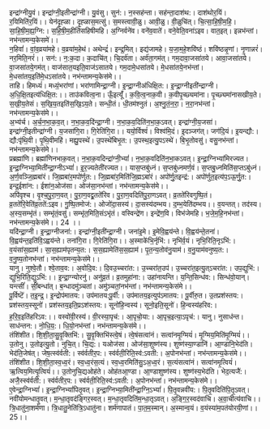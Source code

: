

  
इन्द्रा॑ग्नीयु॒वं। इन्द्रा॑ग्नी॒इतीन्द्रा॑ग्नी। यु॒वंसु। सुन॑:। न॒स्सह॑न्ता। सह॑न्ता॒दाश॑थ:। दाश॑थोर॒यिं। र॒यिमिति॑र॒यिं।। येन॑दृ॒ह्ळा। दृ॒ह्ळास॒मत्सु॑। स॒मस्त्वावी॒ळु। आवी॒ळु। वी॒ळुचि॑त्। चि॒त्सा॒हि॒षी॒म॒हि॒। सा॒हि॒षी॒म॒ह्य॒ग्नि:। स॒हि॒षी॒म॒हीति॑सहिषीमहि। अ॒ग्निर्वने॑व। वने॑व॒वाते॑। वने॒वेति॒वना॑ऽइव। वात॒इत्। इन्नभ॑न्तां। नभ॑न्तामन्य॒केसमे॑।।  
न॒हिवां॑। वां॒व॒व्रया॑महे। व॒व्रया॑म॒हेथ॑। अथेन्द्रं॑। इन्द्र॒मित्। इद्य॑जामहे। य॒जा॒म॒हे॒शवि॑ष्ठं। शवि॑ष्ठन्नृ॒णां। नृ॒णान्नरं॑। नर॒मिति॒नरं॑।। सन॑:। न॒:क॒दा। क॒दाचि॑त्। चि॒दर्व॑ता। अर्व॑ता॒गम॑त्। गम॒दावा॒जसा॑तये। आवा॒जसा॑तये। वा॒जसा॑तये॒गम॑त्। वाज॑सात॒यइति॒वाज॑ऽसातये। गम॒दामे॒धसा॑तये। मे॒धसा॑तये॒नभ॑न्तां। मे॒धसा॑तय॒इति॑मे॒धऽसा॑तये। नभ॑न्तामन्य॒केस॑मे।।  
ताहि। हिमध्यं॑। मध्यं॒भरा॑णां। भरा॑णामिन्द्रा॒ग्नी। इ॒न्द्रा॒ग्नीअ॑धिक्षि॒त:। इ॒न्द्रा॒ग्नीइती॑न्द्राग्नी। अ॒धि॒क्षि॒तइत्य॑धिक्षि॒त:।। ताउ॑कवित्व॒ना। ऊँ॒इत्यूँ॑। क॒वि॒त्व॒नाक॒वी। क॒वीपृ॒च्छ्यमा॑ना। पृ॒च्छ्यमा॑नासखीय॒ते। स॒खी॒य॒तेसं। स॒खि॒य॒तइति॑स॒खि॒ऽय॒ते। सन्धी॒तं। धी॒तम॑श्नुतं। अ॒श्नु॒तं॒न॒रा॒। न॒रा॒नभ॑न्तां। नभ॑न्तामन्य॒केस॑मे।।  
अ॒भ्य॑र्च। अ॒र्च॒न॒भा॒क॒व॒त्। न॒भा॒क॒व॒दि॑न्द्रा॒ग्नी। न॒भा॒क॒व॒दिति॑न॒भा॒क॒ऽवत्। इन्द्रा॑ग्नी॒य॒जसा॑। इन्द्रा॑ग्नी॒इतीन्द्रा॑ग्नी। य॒जसा॑गि॒रा। गि॒रेति॑गि॒रा।। ययो॒र्विश्वं॑। विश्व॑मि॒दं। इ॒दञ्जग॑त्। जग॑दि॒यं। इ॒यन्द्यौ:। द्यौ:पृ॑थि॒वी। पृ॒थि॒वीमहि॑। मह्यु॒पस्थे॑। उ॒पस्थे॑बिभृ॒त:। उ॒पस्थ॒इत्यु॒पऽस्थे॑। बि॒भृ॒तोवसु॑। वसु॒नभ॑न्तां। नभ॑न्तामन्य॒केस॑मे।।  
प्रब्रह्मा॑णि। ब्रह्मा॑णिनभाक॒वत्। न॒भा॒क॒वदिन्द्रा॑ग्नी॒भ्यां॑। न॒भा॒क॒वदिति॑न॒भा॒कऽवत्। इ॒न्द्रा॒ग्निभ्या॑मिरज्यत। इ॒न्द्रा॒ग्निभ्या॒मिती॑न्द्रा॒ग्नीऽभ्यां॑। इ॒र॒ज्यतेती॑रज्यत।। यास॒प्तबु॑ध्नं। स॒प्तबु॑ध्नमर्ण॒वं। स॒प्तबु॒ध्नमिति॑स॒प्तऽबु॑ध्नं। अ॒र्ण॒वञ्जि॒ह्मबा॑रं। जि॒ह्मबा॑र॒मपो॑र्णुत:। जि॒ह्मबा॑र॒मिति॑जि॒ह्मऽबा॑रं। अपो॑र्णु॒तइन्द्र॑:। अपो॑र्णुत॒इत्य॑प॒ऽऊ॒र्णु॒त:। इन्द्र॒ईशा॑न:। ईशा॑न॒ओज॑सा। ओज॑सा॒नभ॑न्तां। नभ॑न्तामन्य॒केस॑मे।।  
अपि॑वृश्च। वृ॒श्च॒पु॒रा॒ण॒वत्। पु॒रा॒ण॒वद्व्र॒तते॑रिव। पु॒रा॒ण॒वदिति॑पु॒रा॒णऽवत्। व्र॒तते॑रिवगुष्पि॒तं। व्र॒तते॑रि॒वेति॑व्र॒तते॑:ऽइव। गु॒ष्पि॒तमोज॑:। ओजो॑दा॒सस्य॑। दा॒सस्य॑दम्भय। द॒म्भ॒येति॑दम्भय।। व॒यन्तत्। तद॑स्य। अ॒स्य॒सम्भृ॑तं। सम्भृ॑तं॒वसु॑। सम्भृ॑त॒मिति॒संऽभृ॑तं। वस्विन्द्रे॑ण। इन्द्रे॑ण॒वि। विभ॑जेमहि। भ॒जे॒म॒हि॒नभ॑न्तां। नभ॑न्तामन्य॒केस॑मे।। 24 ।।  
यदि॑न्द्रा॒ग्नी। इ॒न्द्रा॒ग्नीजना॑:। इन्द्रा॑ग्नी॒इती॑न्द्रा॒ग्नी। जना॑इ॒मे। इ॒मेवि॒ह्वय॑न्ते। वि॒ह्वय॑न्ते॒तना॑। वि॒ह्वय॑न्त॒इति॑वि॒ऽह्वय॑न्ते। तना॑गि॒रा। गि॒रेति॑गि॒रा।। अ॒स्माके॑भि॒र्नृभि॑:। नृभि॑र्व॒यं। नृभि॒रिति॒नृऽभि॑:। व॒यंसा॑स॒ह्याम॑। सा॒स॒ह्याम॑पृतन्य॒त:। स॒स॒ह्यामेति॑स॒स॒ह्याम॑। पृ॒त॒न्य॒तोव॑नु॒याम॑। व॒नु॒याम॑वनुष्य॒त:। व॒नु॒ष्य॒तोनभ॑न्तां। नभ॑न्तामन्य॒केस॑मे।।  
यानु। नुश्वे॒तौ। श्वे॒ताव॒व:। अ॒वोदि॒व:। दि॒वउ॒च्चरा॑त:। उ॒च्चरा॑त॒उप॑। उ॒च्चरा॑त॒इत्यु॒त्ऽचरा॑त:। उप॒द्युभि॑:। द्युभि॒रिति॒द्युऽभि॑:।। इ॒न्द्रा॒ग्न्योरनु॑। अनु॑व्र॒तं। व्र॒तमुहा॑ना:। उहा॑नायन्ति। य॒न्ति॒सिन्ध॑व:। सिन्ध॑वो॒यान्। यन्त्सीं॑। सीं॒बन्धा॑त्। ब॒न्धादमु॑ञ्चतां। अमु॑ञ्चतां॒नभ॑न्तां। नभ॑न्तामन्य॒केस॑मे।।  
पू॒र्विष्टॆ॑। त॒इ॒न्द्र॒। इ॒न्द्रोप॑मातय:। उप॑मातय:पू॒र्वी:। उप॑मातय॒इत्युप॑ऽमातय:। पू॒र्वीरु॒त। उ॒तप्रश॑स्तय:। प्रश॑स्तय॒स्सूनो॑। प्रश॑स्तय॒इति॒प्रऽश॑स्तय:। सूनो॑हि॒न्वस्य॑। सूनो॒इति॒सूनो॑। हि॒न्वस्य॑हरिव:। ह॒रि॒व॒इति॑हरिऽव:।। वस्वो॑वी॒रस्य॑। वी॒रस्या॒पृच॑:। आ॒पृचो॒या:। आ॒पृच॒इत्या॒ऽपृच॑:। यानु। नुसाध॑न्त। साध॑न्तन:। नो॒धि॒य॒:। धि॒यो॒नभ॑न्तां। नभ॑न्तामन्य॒केस॑मे।।  
तंशि॑शीत। शि॒शी॒ता॒सु॒वृ॒क्तिभि॑:। सु॒वृ॒क्तिभि॑स्त्वे॒षं। त्वे॒षंसत्वा॑नं। सत्वा॑नमृ॒ग्मियं॑। मृ॒ग्मिय॒मिति॑मृ॒ग्मियं॑।। उ॒तोनु। उ॒तोइत्यु॒तो। नुचि॒त्। चि॒द्य:। यओज॑सा। ओज॑सा॒शुष्ण॑स्य। शुष्ण॑स्या॒ण्डानि॑। आ॒ण्डानि॒भेद॑ति। भेद॑ति॒जेष॑त्। जेष॒त्स्व॑र्वती:। स्व॑र्वतीर॒प:। स्व॑र्वती॒रिति॒स्व॑:ऽवती:। अ॒पोनभ॑न्तां। नभ॑न्तामन्य॒केस॑मे।।  
तंशि॑शीत। शि॒शी॒ता॒स्व॒ध्व॒रं। स्व॒ध्व॒रंस॒त्यं। स्व॒ध्व॒रमिति॑सु॒ऽअ॒ध्व॒रं। स॒त्यंसत्वा॑नं। सत्वा॑नमृ॒त्वियं॑। ऋ॒त्विय॒मित्यृ॒त्वियं॑।। उ॒तोनुचि॒द्यओह॑ते। ओह॑तआ॒ण्डा। आ॒ण्डाशुष्ण॑स्य। शुष्ण॑स्य॒भेद॑ति। भेद॒त्यजै॑:। अजै॒स्स्व॑र्वती:। स्व॑र्वतीर॒प:। स्व॑र्वती॒रिति॒स्व॑:ऽवती:। अ॒पोनभ॑न्तां। नभ॑न्तामन्य॒केस॑मे।।  
ए॒वेन्द्रा॒ग्निभ्यां॑। इ॒न्द्रा॒ग्निभ्यां॑पितृ॒वत्। इ॒न्द्रा॒ग्निभ्या॒मिती॑न्द्रा॒ग्नि॒ऽभ्यां॑। पि॒तृ॒वन्नवी॑य:। पि॒तृ॒वदिति॑पि॒तृ॒ऽवत्। नवी॑योमन्धातृ॒वत्। म॒न्धा॒तृवद॑ङ्गिर॒स्वत्। म॒न्धा॒तृवदिति॑म॒न्धा॒तृऽवत्। अ॒ङ्गि॒र॒स्वद॑वाचि। अ॒वा॒चीत्य॑वाचि।। त्रि॒धातु॑ना॒शर्म॑णा। त्रि॒धातु॒नेति॑त्रि॒ऽधातु॑ना। शर्म॑णापातं। पा॒त॒म॒स्मान्। अ॒स्मान्व॒यं। व॒यंस्या॑म॒पत॑योरयी॒णां।। 25।।  
